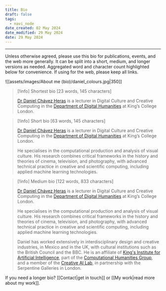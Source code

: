 ```yaml
---
title: Bio
draft: false
tags:
  - navi_node
date_created: 02 May 2024
date_modified: 29 May 2024
date: 29 May 2024
---
```

---
Unless otherwise agreed, please use this bio for publications, events, and the web more generally. It can be split into a short, medium, and longer versions as needed. Aggregated word and character count highlighted below for convenience. If using for the web, please keep all links.

![[assets/images/About me (bio)/daniel_colours.jpg|350]]

> [!info] Shortest bio
> \[23 words, 145 characters]
> 
> [Dr Daniel Chávez Heras](https://movingpixel.net/) is a lecturer in Digital Culture and Creative Computing in the [Department of Digital Humanities](https://www.kcl.ac.uk/ddh) at King’s College London. 

> [!info] Short bio
> \[63 words, 145 characters]
> 
>[Dr Daniel Chávez Heras](https://movingpixel.net/) is a lecturer in Digital Culture and Creative Computing in the [Department of Digital Humanities](https://www.kcl.ac.uk/ddh) at King’s College London.
>
>He specialises in the computational production and analysis of visual culture. His research combines critical frameworks in the history and theories of cinema, television, and photography, with advanced technical practice in creative and scientific computing, including applied machine learning technologies. 

> [!info] Medium bio
> \[122 words, 833 characters]
> 
>[Dr Daniel Chávez Heras](https://movingpixel.net/) is a lecturer in Digital Culture and Creative Computing in the [Department of Digital Humanities](https://www.kcl.ac.uk/ddh) at King’s College London.
>
>He specialises in the computational production and analysis of visual culture. His research combines critical frameworks in the history and theories of cinema, television, and photography, with advanced technical practice in creative and scientific computing, including applied machine learning technologies. 
>
>Daniel has worked extensively in interdisciplinary design and creative industries, in Mexico and in the UK, with cultural institutions such as the British Council and the BBC. He is an affiliate of [King's Institute for Artificial Intelligence](https://www.kcl.ac.uk/ai), part of the [Computational Humanities Group](https://www.kcl.ac.uk/research/computational-humanities-research-group), and a member of the [Creative AI Lab](https://creative-ai.org/), in partnership with the Serpentine Galleries in London.

If you need a longer bio? [[Contact|get in touch]] or [[My work|read more about my work]].